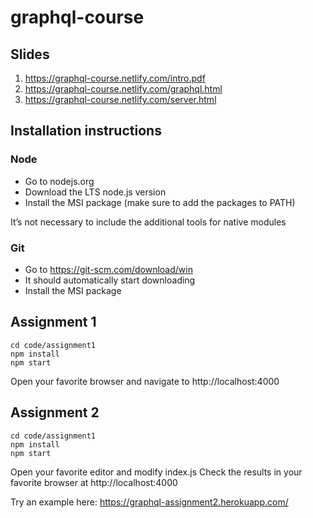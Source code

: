 # graphql-course

## Slides

1. https://graphql-course.netlify.com/intro.pdf
2. https://graphql-course.netlify.com/graphql.html
3. https://graphql-course.netlify.com/server.html

## Installation instructions  

### Node

* Go to nodejs.org
* Download the LTS node.js version
* Install the MSI package (make sure to add the packages to PATH)

It’s not necessary to include the additional tools for native modules

### Git

* Go to https://git-scm.com/download/win
* It should automatically start downloading
* Install the MSI package

## Assignment 1

```
cd code/assignment1
npm install
npm start
```

Open your favorite browser and navigate to http://localhost:4000

## Assignment 2

```
cd code/assignment1
npm install
npm start
```

Open your favorite editor and modify index.js
Check the results in your favorite browser at http://localhost:4000

Try an example here: https://graphql-assignment2.herokuapp.com/